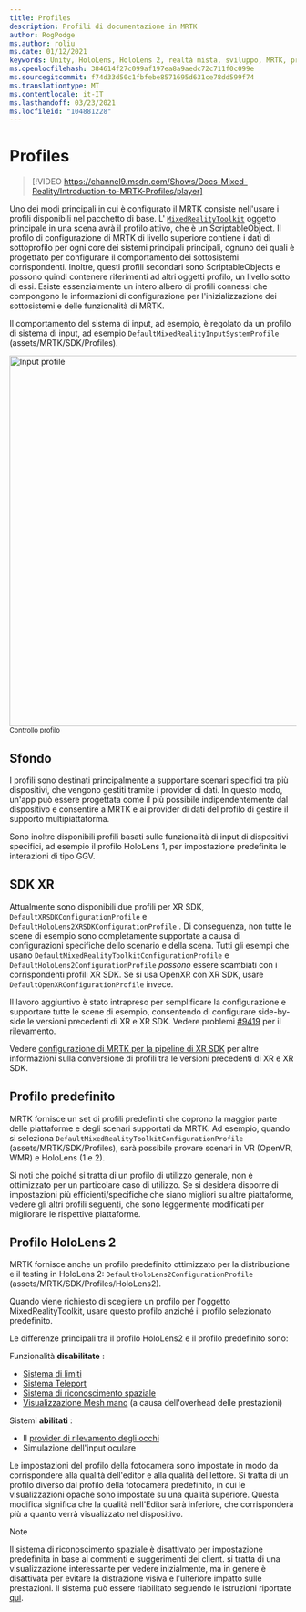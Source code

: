 ```yaml
---
title: Profiles
description: Profili di documentazione in MRTK
author: RogPodge
ms.author: roliu
ms.date: 01/12/2021
keywords: Unity, HoloLens, HoloLens 2, realtà mista, sviluppo, MRTK, profili,
ms.openlocfilehash: 384614f27c099af197ea8a9aedc72c711f0c099e
ms.sourcegitcommit: f74d33d50c1fbfebe8571695d631ce78dd599f74
ms.translationtype: MT
ms.contentlocale: it-IT
ms.lasthandoff: 03/23/2021
ms.locfileid: "104881228"
---
```

# <a name="profiles"></a>Profiles

> [!VIDEO https://channel9.msdn.com/Shows/Docs-Mixed-Reality/Introduction-to-MRTK-Profiles/player]

Uno dei modi principali in cui è configurato il MRTK consiste nell'usare i profili disponibili nel pacchetto di base. L' [`MixedRealityToolkit`](xref:Microsoft.MixedReality.Toolkit.MixedRealityToolkit) oggetto principale in una scena avrà il profilo attivo, che è un ScriptableObject. Il profilo di configurazione di MRTK di livello superiore contiene i dati di sottoprofilo per ogni core dei sistemi principali principali, ognuno dei quali è progettato per configurare il comportamento dei sottosistemi corrispondenti. Inoltre, questi profili secondari sono ScriptableObjects e possono quindi contenere riferimenti ad altri oggetti profilo, un livello sotto di essi. Esiste essenzialmente un intero albero di profili connessi che compongono le informazioni di configurazione per l'inizializzazione dei sottosistemi e delle funzionalità di MRTK.

Il comportamento del sistema di input, ad esempio, è regolato da un profilo di sistema di input, ad esempio `DefaultMixedRealityInputSystemProfile` (assets/MRTK/SDK/Profiles).

<img src="../images/profiles/input_profile.png" width="650px" alt="Input profile" style="display:block;">
<sup>Controllo profilo</sup>

## <a name="background"></a>Sfondo

I profili sono destinati principalmente a supportare scenari specifici tra più dispositivi, che vengono gestiti tramite i provider di dati. In questo modo, un'app può essere progettata come il più possibile indipendentemente dal dispositivo e consentire a MRTK e ai provider di dati del profilo di gestire il supporto multipiattaforma.

Sono inoltre disponibili profili basati sulle funzionalità di input di dispositivi specifici, ad esempio il profilo HoloLens 1, per impostazione predefinita le interazioni di tipo GGV.

## <a name="xr-sdk"></a>SDK XR

Attualmente sono disponibili due profili per XR SDK, `DefaultXRSDKConfigurationProfile` e `DefaultHoloLens2XRSDKConfigurationProfile` . Di conseguenza, non tutte le scene di esempio sono completamente supportate a causa di configurazioni specifiche dello scenario e della scena. Tutti gli esempi che usano `DefaultMixedRealityToolkitConfigurationProfile` e `DefaultHoloLens2ConfigurationProfile` _possono_ essere scambiati con i corrispondenti profili XR SDK. Se si usa OpenXR con XR SDK, usare `DefaultOpenXRConfigurationProfile` invece.

Il lavoro aggiuntivo è stato intrapreso per semplificare la configurazione e supportare tutte le scene di esempio, consentendo di configurare side-by-side le versioni precedenti di XR e XR SDK. Vedere problemi [#9419](https://github.com/microsoft/MixedRealityToolkit-Unity/issues/9419) per il rilevamento.

Vedere [configurazione di MRTK per la pipeline di XR SDK](../../configuration/getting-started-with-mrtk-and-xrsdk.md#configuring-mrtk-for-the-xr-sdk-pipeline) per altre informazioni sulla conversione di profili tra le versioni precedenti di XR e XR SDK.

## <a name="default-profile"></a>Profilo predefinito

MRTK fornisce un set di profili predefiniti che coprono la maggior parte delle piattaforme e degli scenari supportati da MRTK. Ad esempio, quando si seleziona `DefaultMixedRealityToolkitConfigurationProfile` (assets/MRTK/SDK/Profiles), sarà possibile provare scenari in VR (OpenVR, WMR) e HoloLens (1 e 2).

Si noti che poiché si tratta di un profilo di utilizzo generale, non è ottimizzato per un particolare caso di utilizzo. Se si desidera disporre di impostazioni più efficienti/specifiche che siano migliori su altre piattaforme, vedere gli altri profili seguenti, che sono leggermente modificati per migliorare le rispettive piattaforme.

## <a name="hololens-2-profile"></a>Profilo HoloLens 2

MRTK fornisce anche un profilo predefinito ottimizzato per la distribuzione e il testing in HoloLens 2: `DefaultHoloLens2ConfigurationProfile` (assets/MRTK/SDK/Profiles/HoloLens2).

Quando viene richiesto di scegliere un profilo per l'oggetto MixedRealityToolkit, usare questo profilo anziché il profilo selezionato predefinito.

Le differenze principali tra il profilo HoloLens2 e il profilo predefinito sono:

Funzionalità **disabilitate** :

- [Sistema di limiti](../boundary/boundary-system-getting-started.md)
- [Sistema Teleport](../teleport-system/teleport-system.md)
- [Sistema di riconoscimento spaziale](../spatial-awareness/spatial-awareness-getting-started.md)
- [Visualizzazione Mesh mano](../input/hand-tracking.md) (a causa dell'overhead delle prestazioni)

Sistemi **abilitati** :

- Il [provider di rilevamento degli occhi](../input/eye-tracking/eye-tracking-main.md)
- Simulazione dell'input oculare

Le impostazioni del profilo della fotocamera sono impostate in modo da corrispondere alla qualità dell'editor e alla qualità del lettore. Si tratta di un profilo diverso dal profilo della fotocamera predefinito, in cui le visualizzazioni opache sono impostate su una qualità superiore. Questa modifica significa che la qualità nell'Editor sarà inferiore, che corrisponderà più a quanto verrà visualizzato nel dispositivo.

> [!NOTE]
> Il sistema di riconoscimento spaziale è disattivato per impostazione predefinita in base ai commenti e suggerimenti dei client. si tratta di una visualizzazione interessante per vedere inizialmente, ma in genere è disattivata per evitare la distrazione visiva e l'ulteriore impatto sulle prestazioni. Il sistema può essere riabilitato seguendo le istruzioni riportate [qui](../spatial-awareness/spatial-awareness-getting-started.md).
